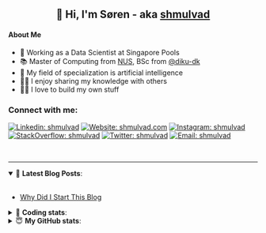 <h2 align="center">
	👋 Hi, I'm Søren - aka <a href="https://shmulvad.com">shmulvad</a>
</h2>

#### About Me
- 🤖 Working as a Data Scientist at Singapore Pools
- 📚 Master of Computing from [NUS], BSc from [@diku-dk]
- 🧠 My field of specialization is artificial intelligence
- 👨‍🏫 I enjoy sharing my knowledge with others
- 👨‍💻 I love to build my own stuff

### Connect with me:

[![Linkedin: shmulvad](https://img.shields.io/badge/shmulvad-blue?style=flat&logo=Linkedin&logoColor=white)][linkedin]
[![Website: shmulvad.com](https://img.shields.io/badge/shmulvad.com-47CCCC?&style=flat&logo=Google-Chrome&logoColor=white)][website]
[![Instagram: shmulvad](https://img.shields.io/badge/-@shmulvad-purple?style=flat&logo=Instagram&logoColor=white)][instagram]
[![StackOverflow: shmulvad](https://img.shields.io/badge/shmulvad-FE7A16?style=flat&logo=stack-overflow&logoColor=white)][stackOverflow]
[![Twitter: shmulvad](https://img.shields.io/badge/@shmulvad-1ca0f1?style=flat&logo=twitter&logoColor=white)][twitter]
[![Email: shmulvad](https://img.shields.io/badge/shmulvad-D14836?style=flat&logo=gmail&logoColor=white)][mail]

<br />

---

<details open>
 <summary>📕 <b>Latest Blog Posts</b>: </summary>

<br>

<!-- BLOG-POST-LIST:START -->
- [Why Did I Start This Blog](https://shmulvad.com/blog/why-did-start-this-blog)
<!-- BLOG-POST-LIST:END -->

</details>

<!-- --- -->

<details>
 <summary>🤖 <b>Coding stats</b>: </summary>

<br>

NOTE: Doesn't track coding at work or work done in environments such as Jupyter Notebooks.

<!--START_SECTION:waka-->
![Code Time](http://img.shields.io/badge/Code%20Time-2%2C742%20hrs%2058%20mins-blue)

**I'm a Night 🦉** 

```text
🌞 Morning                519 commits         ██░░░░░░░░░░░░░░░░░░░░░░░   08.25 % 
🌆 Daytime                1709 commits        ███████░░░░░░░░░░░░░░░░░░   27.16 % 
🌃 Evening                2524 commits        ██████████░░░░░░░░░░░░░░░   40.11 % 
🌙 Night                  1541 commits        ██████░░░░░░░░░░░░░░░░░░░   24.49 % 
```


📊 **This Week I Spent My Time On** 

```text
💬 Programming Languages: 
Python                   13 hrs 2 mins       ███████████████░░░░░░░░░░   59.08 % 
C#                       3 hrs 34 mins       ████░░░░░░░░░░░░░░░░░░░░░   16.19 % 
Other                    2 hrs 13 mins       ███░░░░░░░░░░░░░░░░░░░░░░   10.10 % 
YAML                     51 mins             █░░░░░░░░░░░░░░░░░░░░░░░░   03.90 % 
HTML                     48 mins             █░░░░░░░░░░░░░░░░░░░░░░░░   03.67 % 

🔥 Editors: 
VS Code                  19 hrs 37 mins      ██████████████████████░░░   88.87 % 
Zsh                      2 hrs 11 mins       ██░░░░░░░░░░░░░░░░░░░░░░░   09.91 % 
Sublime Text             16 mins             ░░░░░░░░░░░░░░░░░░░░░░░░░   01.22 % 

🐱‍💻 Projects: 
km24-core                14 hrs 15 mins      ████████████████░░░░░░░░░   64.59 % 
trifork                  4 hrs 46 mins       █████░░░░░░░░░░░░░░░░░░░░   21.59 % 
Terminal                 1 hr 4 mins         █░░░░░░░░░░░░░░░░░░░░░░░░   04.85 % 
hit-locator              44 mins             █░░░░░░░░░░░░░░░░░░░░░░░░   03.39 % 
skibsregistret           42 mins             █░░░░░░░░░░░░░░░░░░░░░░░░   03.22 % 
```


 Last Updated on 27/08/2024 18:47:11 UTC
<!--END_SECTION:waka-->

</details>

<!-- --- -->

<details>
 <summary>😇 <b>My GitHub stats</b>: </summary>

<br>

<img align="left" alt="shmulvad's Github Stats" src="https://github-readme-stats.vercel.app/api?username=shmulvad&show_icons=true&hide_border=true" />

</details>



[website]: https://shmulvad.com
[twitter]: https://twitter.com/shmulvad
[linkedin]: https://linkedin.com/in/shmulvad
[instagram]: https://instagram.com/shmulvad
[stackOverflow]: https://stackoverflow.com/users/9248793/shmulvad
[mail]: mailto:shmulvad@gmail.com
[@diku-dk]: https://github.com/diku-dk
[github]: https://github.com/shmulvad
[NUS]: https://www.nus.edu.sg